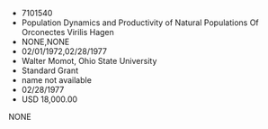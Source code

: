 * 7101540
* Population Dynamics and Productivity of Natural Populations Of Orconectes Virilis Hagen
* NONE,NONE
* 02/01/1972,02/28/1977
* Walter Momot, Ohio State University
* Standard Grant
* name not available
* 02/28/1977
* USD 18,000.00

NONE